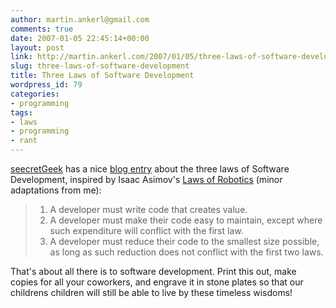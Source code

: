 ```yaml
---
author: martin.ankerl@gmail.com
comments: true
date: 2007-01-05 22:45:14+00:00
layout: post
link: http://martin.ankerl.com/2007/01/05/three-laws-of-software-development/
slug: three-laws-of-software-development
title: Three Laws of Software Development
wordpress_id: 79
categories:
- programming
tags:
- laws
- programming
- rant
---
```


[seecretGeek](http://www.secretgeek.net/) has a nice [blog entry](http://www.secretgeek.net/laws_3.asp) about the three laws of Software Development, inspired by Isaac Asimov's [Laws of Robotics](http://en.wikipedia.org/wiki/Three_Laws_of_Robotics) (minor adaptations from me):


> 1. A developer must write code that creates value.
> 1. A developer must make their code easy to maintain, except where such expenditure will conflict with the first law. 
> 1. A developer must reduce their code to the smallest size possible, as long as such reduction does not conflict with the first two laws.

That's about all there is to software development. Print this out, make copies for all your coworkers, and engrave it in stone plates so that our childrens children will still be able to live by these timeless wisdoms!
